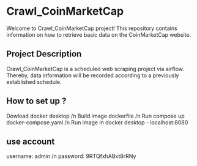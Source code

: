 # Crawl_CoinMarketCap

Welcome to Crawl_CoinMarketCap project! This repository contains information on how to retrieve basic data on the CoinMarketCap website.

## Project Description

Crawl_CoinMarketCap is a scheduled web scraping project via airflow. Thereby, data information will be recorded according to a previously established schedule. 

## How to set up ?
Dowload docker desktop /n
Build image dockerfile /n
Run compose up docker-compose.yaml /n
Run image in docker desktop - localhost:8080 

## use account
username: admin /n
password: 9RTQfxhABxt8rRNy
